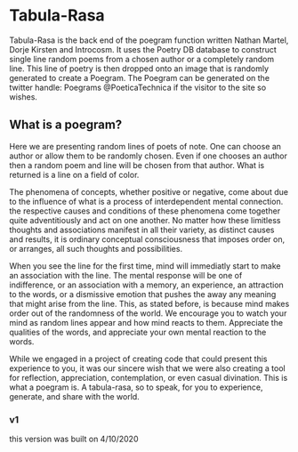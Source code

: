 # Tabula-Rasa

Tabula-Rasa is the back end of the poegram function written Nathan Martel, Dorje Kirsten and Introcosm. It uses the Poetry DB database to construct single line random poems from a chosen author or a completely random line. This line of poetry is then dropped onto an image that is randomly generated to create a Poegram. The Poegram can be generated on the twitter handle: Poegrams
@PoeticaTechnica if the visitor to the site so wishes. 

## What is a poegram?
Here we are presenting random lines of poets of note. One can choose an author or allow them to be randomly chosen. Even if one chooses an author then a random poem and line will be chosen from that author. What is returned is a line on a field of color.

The phenomena of concepts, whether positive or negative, come about due to the influence of what is a process of interdependent mental connection. the respective causes and conditions of these phenomena come together quite adventitiously and act on one another. No matter how these limitless thoughts and associations manifest in all their variety, as distinct causes and results, it is ordinary conceptual consciousness that imposes order on, or arranges, all such thoughts and possibilities.

When you see the line for the first time, mind will immediatly start to make an association with the line. The mental response will be one of indifference, or an association with a memory, an experience, an attraction to the words, or a dismissive emotion that pushes the away any meaning that might arise from the line. This, as stated before, is because mind makes order out of the randomness of the world. We encourage you to watch your mind as random lines appear and how mind reacts to them. Appreciate the qualities of the words, and appreciate your own mental reaction to the words.

While we engaged in a project of creating code that could present this experience to you, it was our sincere wish that we were also creating a tool for reflection, appreciation, contemplation, or even casual divination. This is what a poegram is. A tabula-rasa, so to speak, for you to experience, generate, and share with the world.

### v1
this version was built on 4/10/2020